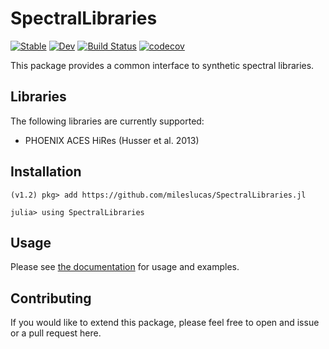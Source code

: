 # SpectralLibraries

[![Stable](https://img.shields.io/badge/docs-stable-blue.svg)](https://mileslucas.github.io/SpectralLibraries.jl/stable)
[![Dev](https://img.shields.io/badge/docs-dev-blue.svg)](https://mileslucas.github.io/SpectralLibraries.jl/dev)
[![Build Status](https://travis-ci.com/mileslucas/SpectralLibraries.jl.svg?branch=master)](https://travis-ci.com/mileslucas/SpectralLibraries.jl)
[![codecov](https://codecov.io/gh/mileslucas/SpectralLibraries.jl/branch/master/graph/badge.svg)](https://codecov.io/gh/mileslucas/SpectralLibraries.jl)

This package provides a common interface to synthetic spectral libraries.

## Libraries

The following libraries are currently supported: 

- PHOENIX ACES HiRes (Husser et al. 2013)


## Installation

```julia-repl
(v1.2) pkg> add https://github.com/mileslucas/SpectralLibraries.jl

julia> using SpectralLibraries
```

## Usage

Please see [the documentation](https://mileslucas.github.io/SpectralLibraries.jl/dev) for usage and examples.

## Contributing

If you would like to extend this package, please feel free to open and issue or a pull request here.